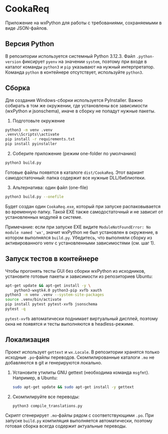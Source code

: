 # CookaReq

Приложение на wxPython для работы с требованиями, сохраняемыми в виде JSON-файлов.

## Версия Python

В репозитории используется системный Python 3.12.3. Файл `.python-version`
фиксирует `pyenv` на значении `system`, поэтому при входе в каталог команды
`python3` и `pip` указывают на нужный интерпретатор. Команда `python`
в контейнере отсутствует, используйте `python3`.

## Сборка

Для создания Windows-сборки используется PyInstaller. Важно собирать в том же окружении, где установлены все зависимости (wxPython и jsonschema), иначе в сборку не попадут нужные пакеты.

1) Подготовьте окружение

```bash
python3 -m venv .venv
.venv\\Scripts\\activate
pip install -r requirements.txt
pip install pyinstaller
```

2) Соберите приложение (режим one-folder по умолчанию)

```bash
python3 build.py
```

Готовые файлы появятся в каталоге `dist/CookaReq`. Этот вариант самодостаточный: папка содержит все нужные DLL/библиотеки.

3) Альтернатива: один файл (one-file)

```bash
python3 build.py --onefile
```

Будет создан один `CookaReq.exe`, который при запуске распаковывается во временную папку. Такой EXE также самодостаточный и не зависит от установленных модулей в системе.

Примечание: если при запуске EXE видите `ModuleNotFoundError: No module named 'wx'`, значит wxPython не был установлен в окружение, в котором выполнялся `build.py`. Убедитесь, что выполняли сборку из активированного venv с установленными зависимостями (см. шаг 1).

## Запуск тестов в контейнере

Чтобы прогонять тесты GUI без сборки wxPython из исходников,
установите готовые пакеты и зависимости из репозиториев Ubuntu:

```bash
apt-get update && apt-get install -y \
    python3-wxgtk4.0 python3-pip xvfb xauth
python3 -m venv .venv --system-site-packages
source .venv/bin/activate
pip install pytest pytest-xvfb jsonschema
pytest -q
```

`pytest-xvfb` автоматически поднимает виртуальный дисплей, поэтому
окна не появятся и тесты выполняются в headless-режиме.

## Локализация

Проект использует `gettext` и `wx.Locale`. В репозитории хранятся только исходные
`.po`‑файлы переводов. Скомпилированные каталоги `.mo` не добавляются в git и
генерируются локально.

1. Установите утилиты GNU gettext (необходима команда `msgfmt`). Например, в
   Ubuntu:

   ```bash
   sudo apt-get update && sudo apt-get install -y gettext
   ```

2. Скомпилируйте все переводы:

   ```bash
   python3 compile_translations.py
   ```

Скрипт сгенерирует `.mo`‑файлы рядом с соответствующими `.po`. При запуске
`build.py` компиляция выполняется автоматически, поэтому готовая сборка всегда
содержит актуальные переводы.
